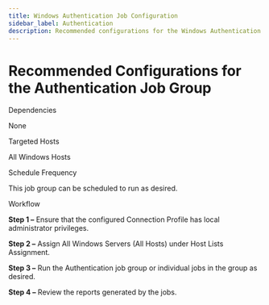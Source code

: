 ```yaml
---
title: Windows Authentication Job Configuration
sidebar_label: Authentication
description: Recommended configurations for the Windows Authentication job group including dependencies, scheduling, and workflow steps for authentication analysis.
---
```


# Recommended Configurations for the Authentication Job Group

Dependencies

None

Targeted Hosts

All Windows Hosts

Schedule Frequency

This job group can be scheduled to run as desired.

Workflow

**Step 1 –** Ensure that the configured Connection Profile has local administrator privileges.

**Step 2 –** Assign All Windows Servers (All Hosts) under Host Lists Assignment.

**Step 3 –** Run the Authentication job group or individual jobs in the group as desired.

**Step 4 –** Review the reports generated by the jobs.
